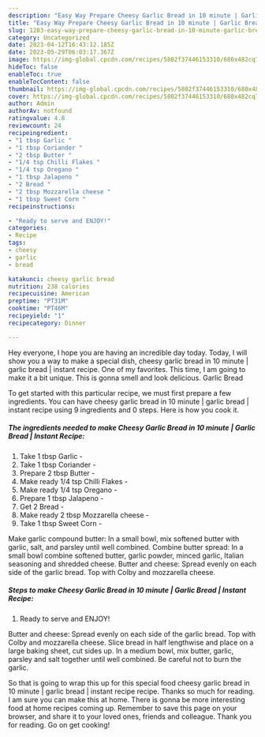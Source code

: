 ```yaml
---
description: "Easy Way Prepare Cheesy Garlic Bread in 10 minute | Garlic Bread | Instant Recipe yang Delicious"
title: "Easy Way Prepare Cheesy Garlic Bread in 10 minute | Garlic Bread | Instant Recipe yang Delicious"
slug: 1283-easy-way-prepare-cheesy-garlic-bread-in-10-minute-garlic-bread-instant-recipe-yang-delicious
category: Uncategorized
date: 2023-04-12T16:43:12.185Z
date: 2023-05-29T06:03:17.367Z
image: https://img-global.cpcdn.com/recipes/5802f37446153310/680x482cq70/cheesy-garlic-bread-in-10-minute-garlic-bread-instant-recipe-recipe-main-photo.jpg
hideToc: false
enableToc: true
enableTocContent: false
thumbnail: https://img-global.cpcdn.com/recipes/5802f37446153310/680x482cq70/cheesy-garlic-bread-in-10-minute-garlic-bread-instant-recipe-recipe-main-photo.jpg
cover: https://img-global.cpcdn.com/recipes/5802f37446153310/680x482cq70/cheesy-garlic-bread-in-10-minute-garlic-bread-instant-recipe-recipe-main-photo.jpg
author: Admin
authorAv: notfound
ratingvalue: 4.8
reviewcount: 24
recipeingredient:
- "1 tbsp Garlic "
- "1 tbsp Coriander "
- "2 tbsp Butter "
- "1/4 tsp Chilli Flakes "
- "1/4 tsp Oregano "
- "1 tbsp Jalapeno "
- "2 Bread "
- "2 tbsp Mozzarella cheese "
- "1 tbsp Sweet Corn "
recipeinstructions:

- "Ready to serve and ENJOY!"
categories:
- Recipe
tags:
- cheesy
- garlic
- bread

katakunci: cheesy garlic bread 
nutrition: 238 calories
recipecuisine: American
preptime: "PT31M"
cooktime: "PT46M"
recipeyield: "1"
recipecategory: Dinner

---
```



Hey everyone, I hope you are having an incredible day today. Today, I will show you a way to make a special dish, cheesy garlic bread in 10 minute | garlic bread | instant recipe. One of my favorites. This time, I am going to make it a bit unique. This is gonna smell and look delicious.
 Garlic Bread 

To get started with this particular recipe, we must first prepare a few ingredients. You can have cheesy garlic bread in 10 minute | garlic bread | instant recipe using 9 ingredients and 0 steps. Here is how you cook it.

<!--inarticleads1-->

##### The ingredients needed to make Cheesy Garlic Bread in 10 minute | Garlic Bread | Instant Recipe:

1. Take 1 tbsp Garlic -
1. Take 1 tbsp Coriander -
1. Prepare 2 tbsp Butter -
1. Make ready 1/4 tsp Chilli Flakes -
1. Make ready 1/4 tsp Oregano -
1. Prepare 1 tbsp Jalapeno -
1. Get 2 Bread -
1. Make ready 2 tbsp Mozzarella cheese -
1. Take 1 tbsp Sweet Corn -


Make garlic compound butter: In a small bowl, mix softened butter with garlic, salt, and parsley until well combined. Combine butter spread: In a small bowl combine softened butter, garlic powder, minced garlic, Italian seasoning and shredded cheese. Butter and cheese: Spread evenly on each side of the garlic bread. Top with Colby and mozzarella cheese. 

<!--inarticleads2-->

##### Steps to make Cheesy Garlic Bread in 10 minute | Garlic Bread | Instant Recipe:


1. Ready to serve and ENJOY!

Butter and cheese: Spread evenly on each side of the garlic bread. Top with Colby and mozzarella cheese. Slice bread in half lengthwise and place on a large baking sheet, cut sides up. In a medium bowl, mix butter, garlic, parsley and salt together until well combined. Be careful not to burn the garlic. 

So that is going to wrap this up for this special food cheesy garlic bread in 10 minute | garlic bread | instant recipe recipe. Thanks so much for reading. I am sure you can make this at home. There is gonna be more interesting food at home recipes coming up. Remember to save this page on your browser, and share it to your loved ones, friends and colleague. Thank you for reading. Go on get cooking!
